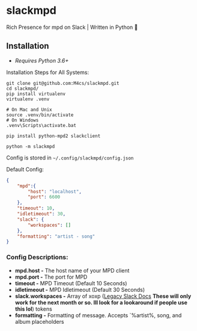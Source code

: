 # slackmpd
Rich Presence for mpd on Slack | Written in Python :snake:

## Installation

- *Requires Python 3.6+*

Installation Steps for All Systems:

```
git clone git@github.com:M4cs/slackmpd.git
cd slackmpd/
pip install virtualenv
virtualenv .venv

# On Mac and Unix
source .venv/bin/activate
# On Windows
.venv\Scripts\activate.bat

pip install python-mpd2 slackclient

python -m slackmpd
```

Config is stored in `~/.config/slackmpd/config.json`

Default Config:

```json
{
    "mpd":{
        "host": "localhost",
        "port": 6600
    },
    "timeout": 10,
    "idletimeout": 30,
    "slack": {
        "workspaces": []
    },
    "formatting": "artist - song"
}
```

### Config Descriptions:

- **mpd.host -** The host name of your MPD client
- **mpd.port -** The port for MPD
- **timeout -** MPD Timeout (Default 10 Seconds)
- **idletimeout -** MPD Idletimeout (Default 30 Seconds)
- **slack.workspaces -** Array of xoxp ([Legacy Slack Docs](https://api.slack.com/legacy/custom-integrations/legacy-tokens) **These will only work for the next month or so. Ill look for a lookaround if people use this lol**) tokens
- **formatting -** Formatting of message. Accepts `%artist%, song, and album placeholders
